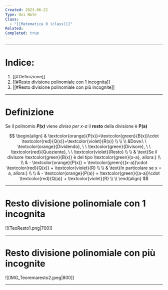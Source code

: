 ```yaml
---
Created: 2023-06-22
Type: Uni Note
Class:
  - "[[Matematica 0 (class)]]"
Related: 
Completed: true
---
```

---
# Indice:
1. [[#Definizione]]
2. [[#Resto divisione polinomiale con 1 incognita]]
3. [[#Resto divisione polinomiale con più incognite]]

---
# Definizione
Se il polinomio ***P(x)*** viene *diviso per x-a* il **resto** della divisione è **P(a)**

$$
\begin{align} 
& \textcolor{orange}{P(x)}=\textcolor{green}{B(x)}\cdot \textcolor{red}{Q(x)}+\textcolor{violet}{R(x)} \\ \\ \\
&Dove:\ \  \textcolor{orange}{Dividendo}, \ \ \textcolor{green}{Divisore}, \ \ \textcolor{red}{Quoziente}, \ \ \textcolor{violet}{Resto}  \\ \\
& \text{Se il divisore \textcolor{green}{B(x)} è del tipo \textcolor{green}{x-a}, allora:} \\  \\
& - \textcolor{orange}{P(x)} = \textcolor{green}{(x-a)}\cdot \textcolor{red}{Q(x)} + \textcolor{violet}{R} \\ \\
& \text{In particolare se x = a, allora:} \\ \\
& - \textcolor{orange}{P(a)} = \textcolor{green}{(a-a)}\cdot \textcolor{red}{Q(a)} + \textcolor{violet}{R} \\ \\
\end{align}
$$

---
# Resto divisione polinomiale con 1 incognita

![[TeoResto1.png|700]]

---
# Resto divisione polinomiale con più incognite

![[IMG_Teoremaresto2.jpeg|800]]

---

